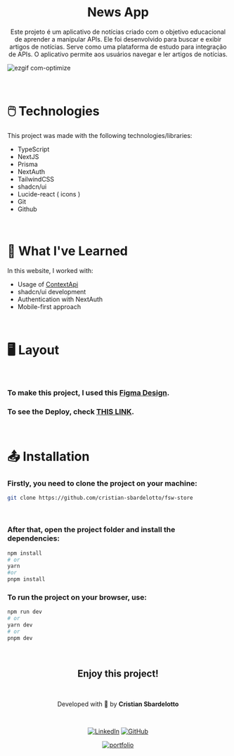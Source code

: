<h1 align="center"> News App </h1>

<p align="center">
Este projeto é um aplicativo de notícias criado com o objetivo educacional de aprender a manipular APIs. Ele foi desenvolvido para buscar e exibir artigos de notícias. Serve como uma plataforma de estudo para integração de APIs. O aplicativo permite aos usuários navegar e ler artigos de notícias.
</p>


<p align="center">
 
  ![ezgif com-optimize](https://github.com/gabrieelfelix/api-noticias-app/assets/102039571/3a7e431c-53d4-405a-8c47-b9bd14105e6d)

 
</p>

<br />
<h1 id='technologies'>🖱️ Technologies</h2>

<p>This project was made with the following technologies/libraries:</p>

- TypeScript
- NextJS
- Prisma
- NextAuth
- TailwindCSS
- shadcn/ui
- Lucide-react ( icons )
- Git
- Github

<br />

<h1 id='learning'>🧠 What I've Learned</h2>

<p>In this website, I worked with:</p>

- Usage of [ContextApi](./src/providers/cart.tsx)
- shadcn/ui development
- Authentication with NextAuth
- Mobile-first approach

<br />

<h1 id='layout'>🖥️ Layout</h1>

<br />

### To make this project, I used this [Figma Design](https://www.figma.com/file/Y8jmabSZXxAobeUJQdI4bm/FSW-Store-%5BLive%5D?type=design&node-id=89-280&mode=design&t=G7dcVNXDj3n4z0wA-0).

### To see the Deploy, check [THIS LINK](https://full-stack-week-store.vercel.app/).

<br />

<h1 id='installation'>📤 Installation</h1>

<h3>Firstly, you need to <strong>clone the project</strong> on your machine:</h3>

```bash
git clone https://github.com/cristian-sbardelotto/fsw-store
```

<br />

<h3>After that, open the project folder and <strong>install the dependencies:</strong></h3>

```bash
npm install
# or
yarn
#or
pnpm install
```

<h3>To <strong>run the project</strong> on your browser, use:</h3>

```bash
npm run dev
# or
yarn dev
# or
pnpm dev
```

<br/>

<div align='center'>

<h2 align='center'>Enjoy this project!</h2>

<br />

Developed with 🧡 by <strong>Cristian Sbardelotto</strong>

<br />

[![LinkedIn](https://img.shields.io/badge/linkedin-%230077B5.svg?style=for-the-badge&logo=linkedin&logoColor=white)](https://www.linkedin.com/in/cristian-k-sbardelotto/)
[![GitHub](https://img.shields.io/badge/github-%23121011.svg?style=for-the-badge&logo=github&logoColor=white)](https://github.com/cristian-sbardelotto)

[![portfolio](https://img.shields.io/badge/my_portfolio-000?style=for-the-badge&logo=ko-fi&logoColor=white)](https://bit.ly/portfolioSbardelotto)

</div>
